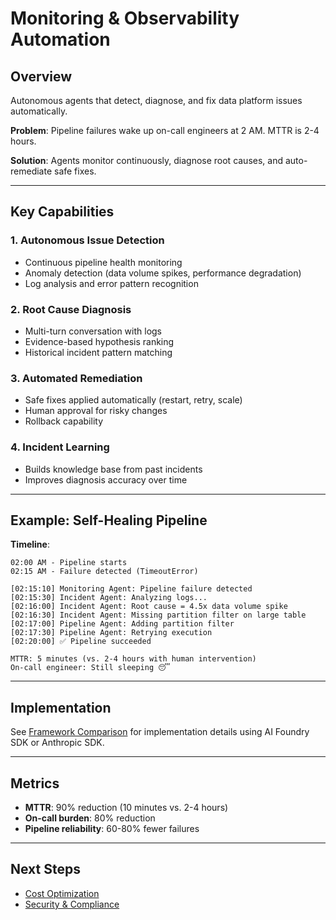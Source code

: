 # Monitoring & Observability Automation

## Overview

Autonomous agents that detect, diagnose, and fix data platform issues automatically.

**Problem**: Pipeline failures wake up on-call engineers at 2 AM. MTTR is 2-4 hours.

**Solution**: Agents monitor continuously, diagnose root causes, and auto-remediate safe fixes.

---

## Key Capabilities

### 1. Autonomous Issue Detection
- Continuous pipeline health monitoring
- Anomaly detection (data volume spikes, performance degradation)
- Log analysis and error pattern recognition

### 2. Root Cause Diagnosis
- Multi-turn conversation with logs
- Evidence-based hypothesis ranking
- Historical incident pattern matching

### 3. Automated Remediation
- Safe fixes applied automatically (restart, retry, scale)
- Human approval for risky changes
- Rollback capability

### 4. Incident Learning
- Builds knowledge base from past incidents
- Improves diagnosis accuracy over time

---

## Example: Self-Healing Pipeline

**Timeline**:
```
02:00 AM - Pipeline starts
02:15 AM - Failure detected (TimeoutError)

[02:15:10] Monitoring Agent: Pipeline failure detected
[02:15:30] Incident Agent: Analyzing logs...
[02:16:00] Incident Agent: Root cause = 4.5x data volume spike
[02:16:30] Incident Agent: Missing partition filter on large table
[02:17:00] Pipeline Agent: Adding partition filter
[02:17:30] Pipeline Agent: Retrying execution
[02:20:00] ✅ Pipeline succeeded

MTTR: 5 minutes (vs. 2-4 hours with human intervention)
On-call engineer: Still sleeping 😴
```

---

## Implementation

See [Framework Comparison](../guides/framework-comparison.md) for implementation details using AI Foundry SDK or Anthropic SDK.

---

## Metrics

- **MTTR**: 90% reduction (10 minutes vs. 2-4 hours)
- **On-call burden**: 80% reduction
- **Pipeline reliability**: 60-80% fewer failures

---

## Next Steps

- [Cost Optimization](./cost-optimization.md)
- [Security & Compliance](./security-compliance.md)
